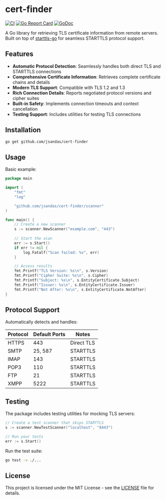 # cert-finder

[![CI](https://github.com/jsandas/cert-finder/actions/workflows/ci.yml/badge.svg)](https://github.com/jsandas/cert-finder/actions/workflows/ci.yml)
[![Go Report Card](https://goreportcard.com/badge/github.com/jsandas/cert-finder)](https://goreportcard.com/report/github.com/jsandas/cert-finder)
[![GoDoc](https://godoc.org/github.com/jsandas/cert-finder?status.svg)](https://godoc.org/github.com/jsandas/cert-finder)

A Go library for retrieving TLS certificate information from remote servers. Built on top of [starttls-go](https://github.com/jsandas/starttls-go) for seamless STARTTLS protocol support.

## Features

- **Automatic Protocol Detection**: Seamlessly handles both direct TLS and STARTTLS connections
- **Comprehensive Certificate Information**: Retrieves complete certificate chains and details
- **Modern TLS Support**: Compatible with TLS 1.2 and 1.3
- **Rich Connection Details**: Reports negotiated protocol versions and cipher suites
- **Built-in Safety**: Implements connection timeouts and context cancellation
- **Testing Support**: Includes utilities for testing TLS connections

## Installation

```bash
go get github.com/jsandas/cert-finder
```

## Usage

Basic example:
```go
package main

import (
    "fmt"
    "log"

    "github.com/jsandas/cert-finder/scanner"
)

func main() {
    // Create a new scanner
    s := scanner.NewScanner("example.com", "443")
    
    // Start the scan
    err := s.Start()
    if err != nil {
        log.Fatalf("Scan failed: %v", err)
    }

    // Access results
    fmt.Printf("TLS Version: %s\n", s.Version)
    fmt.Printf("Cipher Suite: %s\n", s.Cipher)
    fmt.Printf("Subject: %s\n", s.EntityCertificate.Subject)
    fmt.Printf("Issuer: %s\n", s.EntityCertificate.Issuer)
    fmt.Printf("Not After: %s\n", s.EntityCertificate.NotAfter)
}
```

## Protocol Support

Automatically detects and handles:

| Protocol | Default Ports | Notes |
|----------|--------------|-------|
| HTTPS    | 443          | Direct TLS |
| SMTP     | 25, 587      | STARTTLS |
| IMAP     | 143          | STARTTLS |
| POP3     | 110          | STARTTLS |
| FTP      | 21           | STARTTLS |
| XMPP     | 5222         | STARTTLS |

## Testing

The package includes testing utilities for mocking TLS servers:

```go
// Create a test scanner that skips STARTTLS
s := scanner.NewTestScanner("localhost", "8443")

// Run your tests
err := s.Start()
```

Run the test suite:
```bash
go test -v ./...
```

## License

This project is licensed under the MIT License - see the [LICENSE](LICENSE) file for details.